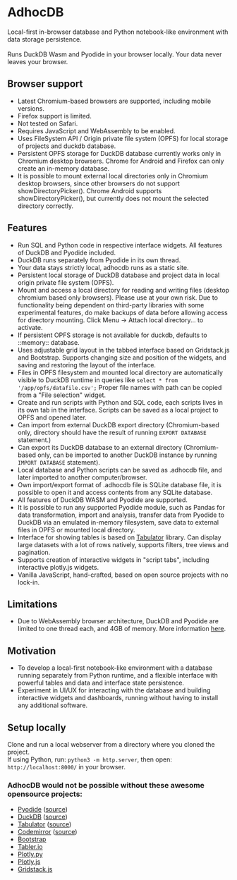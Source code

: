 # AdhocDB
Local-first in-browser database and Python notebook-like environment with data storage persistence. <br><br>
Runs DuckDB Wasm and Pyodide in your browser locally. Your data never leaves your browser.

## Browser support
- Latest Chromium-based browsers are supported, including mobile versions. 
- Firefox support is limited.  
- Not tested on Safari.  
- Requires JavaScript and WebAssembly to be enabled. 
- Uses FileSystem API / Origin private file system (OPFS) for local storage of projects and duckdb database. 
- Persistent OPFS storage for DuckDB database currently works only in Chromium desktop browsers. Chrome for Android and Firefox can only create an in-memory database.
- It is possible to mount external local directories only in Chromium desktop browsers, since other browsers do not support showDirectoryPicker(). Chrome Android supports showDirectoryPicker(), but currently does not mount the selected directory correctly.


## Features

- Run SQL and Python code in respective interface widgets. All features of DuckDB and Pyodide included. 
- DuckDB runs separately from Pyodide in its own thread. 
- Your data stays strictly local, adhocdb runs as a static site. 
- Persistent local storage of DuckDB database and project data in local origin private file system (OPFS).
- Mount and access a local directory for reading and writing files (desktop chromium based only browsers). Please use at your own risk. Due to functionality being dependent on third-party libraries with some experimental features, do make backups of data before allowing access for directory mounting. Click Menu -> Attach local directory... to activate.
- If persistent OPFS storage is not available for duckdb, defaults to ::memory:: database.
- Uses adjustable grid layout in the tabbed interface based on Gridstack.js and Bootstrap. Supports changing size and position of the widgets, and saving and restoring the layout of the interface. 
- Files in OPFS filesystem and mounted local directory are automatically visible to DuckDB runtime in queries like ```select * from '/app/opfs/datafile.csv';``` Proper file names with path can be copied from a "File selection" widget.
- Create and run scripts with Python and SQL code, each scripts lives in its own tab in the interface. Scripts can be saved as a local project to OPFS and opened later.
- Can import from external DuckDB export directory (Chromium-based only, directory should have the result of running ```EXPORT DATABASE``` statement.)
- Can export its DuckDB database to an external directory (Chromium-based only, can be imported to another DuckDB instance by running ```IMPORT DATABASE``` statement).
- Local database and Python scripts can be saved as .adhocdb file, and later imported to another computer/browser.
- Own import/export format of .adhocdb file is SQLite database file, it is possible to open it and access contents from any SQLite database. 
- All features of DuckDB WASM and Pyodide are supported.
- It is possible to run any supported Pyodide module, such as Pandas for data transformation, import and analysis, transfer data from Pyodide to DuckDB via an emulated in-memory filesystem, save data to external files in OPFS or mounted local directory.
- Interface for showing tables is based on [Tabulator](https://www.tabulator.info/) library. Can display large datasets with a lot of rows natively, supports filters, tree views and pagination.   
- Supports creation of interactive widgets in "script tabs", including interactive plotly.js widgets. 
- Vanilla JavaScript, hand-crafted, based on open source projects with no lock-in.

## Limitations
- Due to WebAssembly browser architecture, DuckDB and Pyodide are limited to one thread each, and 4GB of memory. More information [here](https://duckdb.org/docs/stable/clients/wasm/overview.html#limitations). 


## Motivation
- To develop a local-first notebook-like environment with a database running separately from Python runtime, and a flexible interface with powerful tables and data and interface state persistence.  
- Experiment in UI/UX for interacting with the database and building interactive widgets and dashboards, running without having to install any additional software.  


## Setup locally
Clone and run a local webserver from a directory where you cloned the project.
<br>
If using Python, run: ```python3 -m http.server```, then open: ```http://localhost:8000/``` in your browser.


### AdhocDB would not be possible without these awesome opensource projects:

- [Pyodide](https://pyodide.org/en/stable/) ([source](https://github.com/pyodide/pyodide))
- [DuckDB](https://duckdb.org/) ([source](https://github.com/duckdb/duckdb-wasm))
- [Tabulator](https://www.tabulator.info/) ([source](https://github.com/olifolkerd/tabulator))
- [Codemirror](https://codemirror.net/5/) ([source](https://github.com/codemirror/codemirror5))
- [Bootstrap](https://getbootstrap.com/)
- [Tabler.io](https://tabler.io/docs/ui)
- [Plotly.py](https://github.com/plotly/plotly.py)
- [Plotly.js](https://github.com/plotly/plotly.js)
- [Gridstack.js](https://gridstackjs.com/)